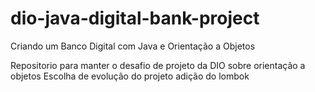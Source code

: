 # dio-java-digital-bank-project
 Criando um Banco Digital com Java e Orientação a Objetos

Repositorio para manter o desafio de projeto da DIO sobre orientação a objetos
Escolha de evolução do projeto adição do lombok
